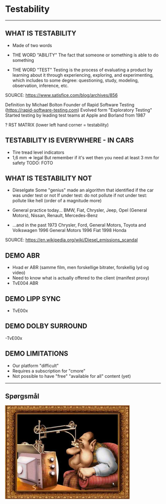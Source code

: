 # Testability


---

## WHAT IS TESTABILITY
- Made of two words
<!-- .element: class="fragment" -->

- THE WORD "ABILITY"
The fact that someone or something is able to do something
<!-- .element: class="fragment" -->


- THE WORD "TEST"
Testing is the process of evaluating a product by learning about it through 
experiencing, exploring, and experimenting, which includes to some degree: 
questioning, study, modeling, observation, inference, etc.

SOURCE: https://www.satisfice.com/blog/archives/856

Definition by Michael Bolton
Founder of Rapid Software Testing (https://rapid-software-testing.com)
Evolved form "Exploratory Testing"
Started testing by leading test teams at Apple and Borland from 1987

? RST MATRIX (lower left hand corner = testability)
<!-- .element: class="fragment" -->



## TESTABILITY IS EVERYWHERE - IN CARS
- Tire tread level indicators
- 1,6 mm => legal
	But remember if it's wet then you need at least 3 mm for safety
TODO: FOTO


## WHAT IS TESTABILITY NOT
- Dieselgate
	Some "genius" made an algorithm that identified if the car was under test or not
		If under test: do not pollute
		if not under test: pollute like hell (order of a magnitude more)

- General practice today...
	BMW, Fiat, Chrysler, Jeep, Opel (General Motors), Nissan, Renault, Mercedes-Benz

- ...and in the past
	1973 Chrysler, Ford, General Motors, Toyota and Volkswagen
	1996 General Motors
	1996 Fiat
	1998 Honda

SOURCE: https://en.wikipedia.org/wiki/Diesel_emissions_scandal
	


## DEMO ABR
- Hvad er ABR (samme film, men forskellige bitrater, forskellig lyd og video)
- Need to know what is actually offered to the client (manifest proxy)
- TvE004 ABR


## DEMO LIPP SYNC
- TvE00x


## DEMO DOLBY SURROUND
-TvE00x


## DEMO LIMITATIONS
- Our platform "difficult"
- Requires a subscription for "cmore"
- Not possible to have "free" "available for all" content (yet)


---

## Spørgsmål
<img src="img/questions.jpg" width="80%" height="80%" />
